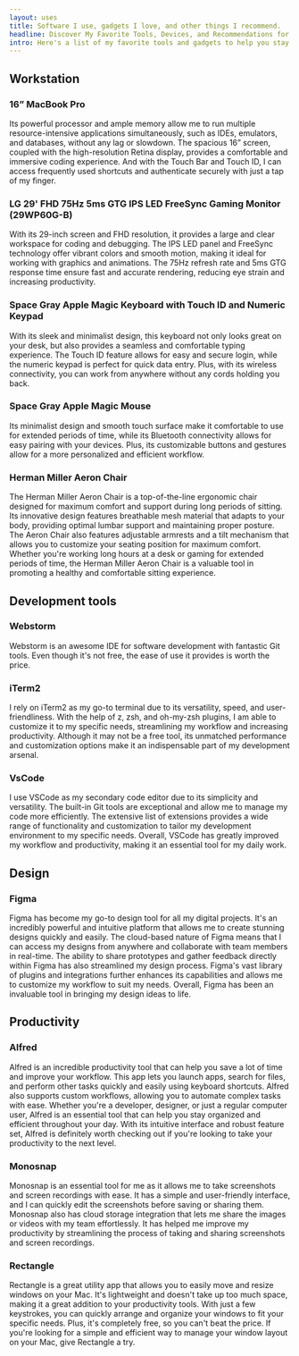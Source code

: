 ```yaml
---
layout: uses
title: Software I use, gadgets I love, and other things I recommend.
headline: Discover My Favorite Tools, Devices, and Recommendations for Your Digital Life
intro: Here's a list of my favorite tools and gadgets to help you stay productive and efficient. I've been using these tools for years and they've helped me build a successful products!
---
```


## Workstation
### 16” MacBook Pro
Its powerful processor and ample memory allow me to run multiple resource-intensive applications simultaneously, such as IDEs, emulators, and databases, without any lag or slowdown. The spacious 16” screen, coupled with the high-resolution Retina display, provides a comfortable and immersive coding experience. And with the Touch Bar and Touch ID, I can access frequently used shortcuts and authenticate securely with just a tap of my finger.

### LG 29' FHD 75Hz 5ms GTG IPS LED FreeSync Gaming Monitor (29WP60G-B)
With its 29-inch screen and FHD resolution, it provides a large and clear workspace for coding and debugging. The IPS LED panel and FreeSync technology offer vibrant colors and smooth motion, making it ideal for working with graphics and animations. The 75Hz refresh rate and 5ms GTG response time ensure fast and accurate rendering, reducing eye strain and increasing productivity.

### Space Gray Apple Magic Keyboard with Touch ID and Numeric Keypad
With its sleek and minimalist design, this keyboard not only looks great on your desk, but also provides a seamless and comfortable typing experience. The Touch ID feature allows for easy and secure login, while the numeric keypad is perfect for quick data entry. Plus, with its wireless connectivity, you can work from anywhere without any cords holding you back.

### Space Gray Apple Magic Mouse
Its minimalist design and smooth touch surface make it comfortable to use for extended periods of time, while its Bluetooth connectivity allows for easy pairing with your devices. Plus, its customizable buttons and gestures allow for a more personalized and efficient workflow.

### Herman Miller Aeron Chair
The Herman Miller Aeron Chair is a top-of-the-line ergonomic chair designed for maximum comfort and support during long periods of sitting. Its innovative design features breathable mesh material that adapts to your body, providing optimal lumbar support and maintaining proper posture. The Aeron Chair also features adjustable armrests and a tilt mechanism that allows you to customize your seating position for maximum comfort. Whether you're working long hours at a desk or gaming for extended periods of time, the Herman Miller Aeron Chair is a valuable tool in promoting a healthy and comfortable sitting experience.


## Development tools
### Webstorm
Webstorm is an awesome IDE for software development with fantastic Git tools. Even though it's not free, the ease of use it provides is worth the price.

### iTerm2
I rely on iTerm2 as my go-to terminal due to its versatility, speed, and user-friendliness. With the help of z, zsh, and oh-my-zsh plugins, I am able to customize it to my specific needs, streamlining my workflow and increasing productivity. Although it may not be a free tool, its unmatched performance and customization options make it an indispensable part of my development arsenal.

### VsCode
I use VSCode as my secondary code editor due to its simplicity and versatility. The built-in Git tools are exceptional and allow me to manage my code more efficiently. The extensive list of extensions provides a wide range of functionality and customization to tailor my development environment to my specific needs. Overall, VSCode has greatly improved my workflow and productivity, making it an essential tool for my daily work.


## Design
### Figma
Figma has become my go-to design tool for all my digital projects. It's an incredibly powerful and intuitive platform that allows me to create stunning designs quickly and easily. The cloud-based nature of Figma means that I can access my designs from anywhere and collaborate with team members in real-time. The ability to share prototypes and gather feedback directly within Figma has also streamlined my design process. Figma's vast library of plugins and integrations further enhances its capabilities and allows me to customize my workflow to suit my needs. Overall, Figma has been an invaluable tool in bringing my design ideas to life.


## Productivity
### Alfred
Alfred is an incredible productivity tool that can help you save a lot of time and improve your workflow. This app lets you launch apps, search for files, and perform other tasks quickly and easily using keyboard shortcuts. Alfred also supports custom workflows, allowing you to automate complex tasks with ease. Whether you're a developer, designer, or just a regular computer user, Alfred is an essential tool that can help you stay organized and efficient throughout your day. With its intuitive interface and robust feature set, Alfred is definitely worth checking out if you're looking to take your productivity to the next level.

### Monosnap
Monosnap is an essential tool for me as it allows me to take screenshots and screen recordings with ease. It has a simple and user-friendly interface, and I can quickly edit the screenshots before saving or sharing them. Monosnap also has cloud storage integration that lets me share the images or videos with my team effortlessly. It has helped me improve my productivity by streamlining the process of taking and sharing screenshots and screen recordings.

### Rectangle
Rectangle is a great utility app that allows you to easily move and resize windows on your Mac. It's lightweight and doesn't take up too much space, making it a great addition to your productivity tools. With just a few keystrokes, you can quickly arrange and organize your windows to fit your specific needs. Plus, it's completely free, so you can't beat the price. If you're looking for a simple and efficient way to manage your window layout on your Mac, give Rectangle a try.

          
